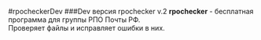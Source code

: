 #rpocheckerDev
###Dev версия rpochecker v.2
**rpochecker** - бесплатная программа для группы РПО Почты РФ.<br/>Проверяет файлы и исправляет ошибки в них.